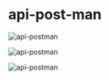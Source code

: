 # api-post-man

![api-postman](https://github.com/postman-auth-to-api/blob/main/Снимок%20экрана%202024-03-02%20213641.png)



![api-postman](https://github.com/postman-auth-to-api/blob/main/Снимок%20экрана%202024-03-02%20213840.png)




![api-postman](https://github.com/postman-auth-to-api/blob/main/Снимок%20экрана%202024-03-02%20214406.png)
